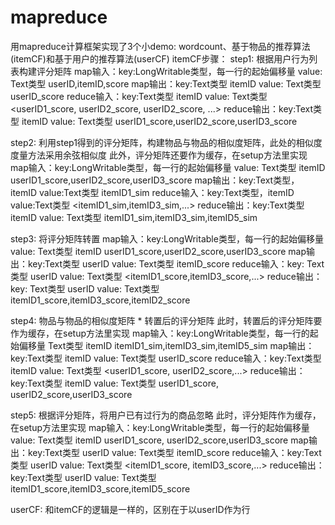 # mapreduce
用mapreduce计算框架实现了3个小demo: wordcount、基于物品的推荐算法(itemCF)和基于用户的推荐算法(userCF)
itemCF步骤：
step1: 根据用户行为列表构建评分矩阵
map输入：key:LongWritable类型，每一行的起始偏移量    value: Text类型 userID,itemID,score
map输出：key:Text类型  itemID     value: Text类型 userID_score
reduce输入：key:Text类型  itemID     value: Text类型 <userID1_score, userID2_score, userID2_score, ...>
reduce输出：key:Text类型  itemID     value: Text类型 userID1_score,userID2_score,userID3_score

step2: 利用step1得到的评分矩阵，构建物品与物品的相似度矩阵，此处的相似度度量方法采用余弦相似度
此外，评分矩阵还要作为缓存，在setup方法里实现
map输入：key:LongWritable类型，每一行的起始偏移量    value: Text类型 itemID  userID1_score,userID2_score,userID3_score
map输出：key:Text类型，itemID  value:Text类型 itemID1_sim
reduce输入：key:Text类型，itemID  value:Text类型 <itemID1_sim,itemID3_sim,...>
reduce输出：key:Text类型 itemID  value: Text类型 itemID1_sim,itemID3_sim,itemID5_sim

step3: 将评分矩阵转置
map输入：key:LongWritable类型，每一行的起始偏移量    value: Text类型 itemID  userID1_score,userID2_score,userID3_score
map输出：key:Text类型 userID  value: Text类型 itemID_score
reduce输入：key: Text类型 userID  value: Text类型 <itemID1_score,itemID3_score,...>
reduce输出：key: Text类型 userID  value: Text类型 itemID1_score,itemID3_score,itemID2_score

step4: 物品与物品的相似度矩阵 * 转置后的评分矩阵
此时，转置后的评分矩阵要作为缓存，在setup方法里实现
map输入：key:LongWritable类型，每一行的起始偏移量   Text类型 itemID  itemID1_sim,itemID3_sim,itemID5_sim
map输出：key:Text类型 itemID  value: Text类型 userID_score
reduce输入：key:Text类型 itemID  value: Text类型 <userID1_score, userID2_score,...>
reduce输出：key:Text类型 itemID  value: Text类型 userID1_score, userID2_score,userID3_score

step5: 根据评分矩阵，将用户已有过行为的商品忽略
此时，评分矩阵作为缓存，在setup方法里实现
map输入：key:LongWritable类型，每一行的起始偏移量  value: Text类型 itemID userID1_score, userID2_score,userID3_score
map输出：key:Text类型 userID  value: Text类型  itemID_score
reduce输入：key:Text类型 userID  value: Text类型  <itemID1_score, itemID3_score,...>
reduce输出：key:Text类型 userID  value: Text类型  itemID1_score,itemID3_score,itemID5_score


userCF:
和itemCF的逻辑是一样的，区别在于以userID作为行
